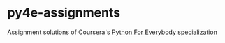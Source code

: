 # py4e-assignments
Assignment solutions of Coursera's [Python For Everybody specialization](https://www.coursera.org/specializations/python)
